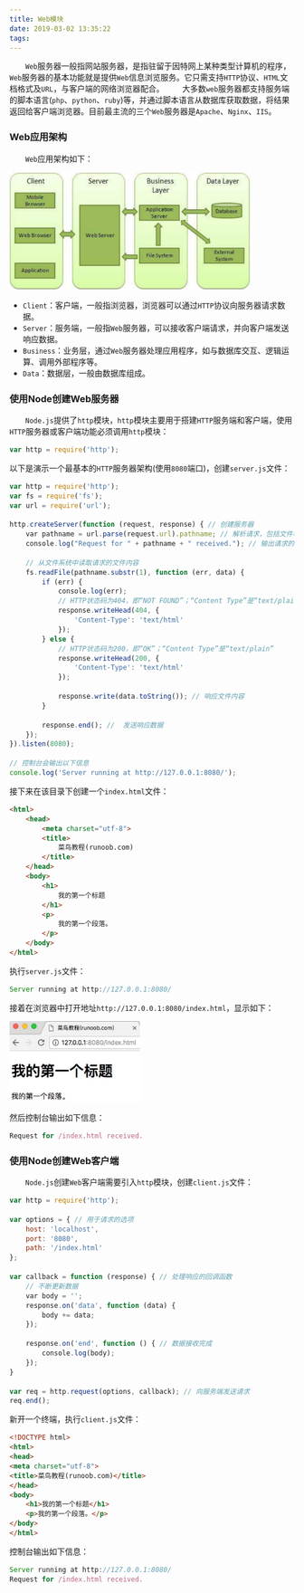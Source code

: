 ```yaml
---
title: Web模块
date: 2019-03-02 13:35:22
tags:
---
```

&emsp;&emsp;`Web`服务器一般指网站服务器，是指驻留于因特网上某种类型计算机的程序，`Web`服务器的基本功能就是提供`Web`信息浏览服务。它只需支持`HTTP`协议、`HTML`文档格式及`URL`，与客户端的网络浏览器配合。
&emsp;&emsp;大多数`web`服务器都支持服务端的脚本语言(`php`、`python`、`ruby`)等，并通过脚本语言从数据库获取数据，将结果返回给客户端浏览器。目前最主流的三个`Web`服务器是`Apache`、`Nginx`、`IIS`。

### Web应用架构

&emsp;&emsp;`Web`应用架构如下：

<img src="./Web模块/1.png" height="208" width="426">

- `Client`：客户端，一般指浏览器，浏览器可以通过`HTTP`协议向服务器请求数据。
- `Server`：服务端，一般指`Web`服务器，可以接收客户端请求，并向客户端发送响应数据。
- `Business`：业务层，通过`Web`服务器处理应用程序，如与数据库交互、逻辑运算、调用外部程序等。
- `Data`：数据层，一般由数据库组成。

### 使用Node创建Web服务器

&emsp;&emsp;`Node.js`提供了`http`模块，`http`模块主要用于搭建`HTTP`服务端和客户端，使用`HTTP`服务器或客户端功能必须调用`http`模块：

``` javascript
var http = require('http');
```

以下是演示一个最基本的`HTTP`服务器架构(使用`8080`端口)，创建`server.js`文件：

``` javascript
var http = require('http');
var fs = require('fs');
var url = require('url');
​
http.createServer(function (request, response) { // 创建服务器
    var pathname = url.parse(request.url).pathname; // 解析请求，包括文件名
    console.log("Request for " + pathname + " received."); // 输出请求的文件名
​
    // 从文件系统中读取请求的文件内容
    fs.readFile(pathname.substr(1), function (err, data) {
        if (err) {
            console.log(err);
            // HTTP状态码为404，即“NOT FOUND”；“Content Type”是“text/plain”
            response.writeHead(404, {
                'Content-Type': 'text/html'
            });
        } else {
            // HTTP状态码为200，即“OK”；“Content Type”是“text/plain”
            response.writeHead(200, {
                'Content-Type': 'text/html'
            });
​
            response.write(data.toString()); // 响应文件内容
        }
​
        response.end(); //  发送响应数据
    });
}).listen(8080);
​
// 控制台会输出以下信息
console.log('Server running at http://127.0.0.1:8080/');
```

接下来在该目录下创建一个`index.html`文件：

``` html
<html>
    <head>
        <meta charset="utf-8">
        <title>
            菜鸟教程(runoob.com)
        </title>
    </head>
    <body>
        <h1>
            我的第一个标题
        </h1>
        <p>
            我的第一个段落。
        </p>
    </body>
</html>
```

执行`server.js`文件：

``` javascript
Server running at http://127.0.0.1:8080/
```

接着在浏览器中打开地址`http://127.0.0.1:8080/index.html`，显示如下：

<img src="./Web模块/2.png">

然后控制台输出如下信息：

``` javascript
Request for /index.html received.
```

### 使用Node创建Web客户端

&emsp;&emsp;`Node.js`创建`Web`客户端需要引入`http`模块，创建`client.js`文件：

``` javascript
var http = require('http');
​
var options = { // 用于请求的选项
    host: 'localhost',
    port: '8080',
    path: '/index.html'
};
​
var callback = function (response) { // 处理响应的回调函数
    // 不断更新数据
    var body = '';
    response.on('data', function (data) {
        body += data;
    });
​
    response.on('end', function () { // 数据接收完成
        console.log(body);
    });
}
​
var req = http.request(options, callback); // 向服务端发送请求
req.end();
```

新开一个终端，执行`client.js`文件：

``` html
<!DOCTYPE html>
<html>
<head>
<meta charset="utf-8">
<title>菜鸟教程(runoob.com)</title>
</head>
<body>
    <h1>我的第一个标题</h1>
    <p>我的第一个段落。</p>
</body>
</html>
```

控制台输出如下信息：

``` javascript
Server running at http://127.0.0.1:8080/
Request for /index.html received.
```